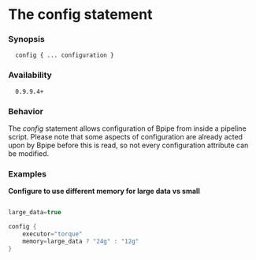 
# The config statement

### Synopsis
    
      config { ... configuration }

### Availability

      0.9.9.4+

### Behavior

The *config* statement allows configuration of Bpipe from inside a pipeline
script. Please note that some aspects of configuration are already acted
upon by Bpipe before this is read, so not every configuration 
attribute can be modified.

### Examples

**Configure to use different memory for large data vs small**
```groovy 

large_data=true

config {
    executor="torque"
    memory=large_data ? "24g" : "12g"
}
```
